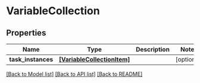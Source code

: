 # VariableCollection

## Properties
Name | Type | Description | Notes
------------ | ------------- | ------------- | -------------
**task_instances** | [**[VariableCollectionItem]**](VariableCollectionItem.md) |  | [optional] 

[[Back to Model list]](../README.md#documentation-for-models) [[Back to API list]](../README.md#documentation-for-api-endpoints) [[Back to README]](../README.md)



